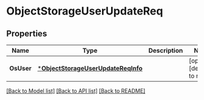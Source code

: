 # ObjectStorageUserUpdateReq

## Properties
Name | Type | Description | Notes
------------ | ------------- | ------------- | -------------
**OsUser** | [***ObjectStorageUserUpdateReqInfo**](ObjectStorageUserUpdateReq_Info.md) |  | [optional] [default to null]

[[Back to Model list]](../README.md#documentation-for-models) [[Back to API list]](../README.md#documentation-for-api-endpoints) [[Back to README]](../README.md)


